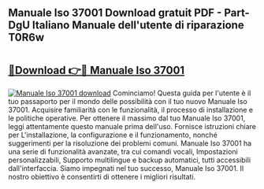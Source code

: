 ## Manuale Iso 37001 Download gratuit PDF - Part-DgU Italiano Manuale dell'utente di riparazione T0R6w

# <h2><a href="http://dfgd5f.blite.top/?on=Manuale+Iso+37001">🔗Download 👉🔴 Manuale Iso 37001</a></h2>

[![Manuale Iso 37001 download](https://i.imgur.com/lujVjoI.png)](http://dfgd5f.blite.top/?on=Manuale+Iso+37001)
Cominciamo! Questa guida per l'utente è il tuo passaporto per il mondo delle possibilità con il tuo nuovo Manuale Iso 37001. Acquisire familiarità con le funzionalità, il processo di installazione e le politiche operative. Per ottenere il massimo dal tuo Manuale Iso 37001, leggi attentamente questo manuale prima dell'uso. Fornisce istruzioni chiare per L'installazione, la configurazione e il funzionamento, nonché suggerimenti per la risoluzione dei problemi comuni. Manuale Iso 37001 ha una serie di funzionalità avanzate, tra cui comandi vocali, Impostazioni personalizzabili, Supporto multilingue e backup automatici, tutti accessibili dall'interfaccia. Siamo impegnati nel tuo successo, Manuale Iso 37001. Il nostro obiettivo è consentirti di ottenere i migliori risultati.
